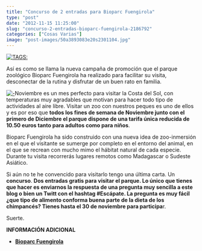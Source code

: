 ```yaml
---
title: "Concurso de 2 entradas para Bioparc Fuengirola"
type: "post"
date: "2012-11-15 11:25:00"
slug: "concurso-2-entradas-bioparc-fuengirola-2186792"
categories: ["Cosas Varias"]
image: "post-images/50a3893083e20s2301104.jpg"
---
```


 [![ TAGS:](post-images/50a3893083e20s2301104.jpg "Bioparc Fuengirola")](post-images/50a3893083e20s2301104.jpg)

 Así es como se llama la nueva campaña de promoción que el parque zoológico Bioparc Fuengirola ha realizado para facilitar su visita, desconectar de la rutina y disfrutar de un buen rato en familia.

 [![ - ](post-images/50a389697c240s70840.jpg "Escápate - campaña promocional de Bioparc Fuengirola")](post-images/50a389697c240s70840.jpg)Noviembre es un mes perfecto para visitar la Costa del Sol, con temperaturas muy agradables que motivan para hacer todo tipo de actividades al aire libre. Visitar un zoo con nuestros peques es uno de ellos y es por eso que **todos los fines de semana de Noviembre junto con el primero de Diciembre el parque dispone de una tarifa única reducida de 10.50 euros tanto para adultos como para niños**.

 Bioparc Fuengirola ha sido construido con una nueva idea de zoo-inmersión en el que el visitante se sumerge por completo en el entorno del animal, en el que se recrean con mucho mimo el hábitat natural de cada especie. Durante tu visita recorrerás lugares remotos como Madagascar o Sudeste Asiático.

 Si aún no te he convencido para visitarlo tengo una última carta. Un **concurso**. **Dos entradas gratis para visitar el parque. Lo único que tienes que hacer es enviarnos la respuesta de una pregunta muy sencilla a este blog o bien un Twitt con el hashtag #Escápate. La pregunta es muy fácil ¿que tipo de alimento conforma buena parte de la dieta de los chimpancés? Tienes hasta el 30 de noviembre para participa**r.

 Suerte.

 **INFORMACIÓN ADICIONAL**

- [**Bioparc Fuengirola**](http://www.bioparcfuengirola.es/)